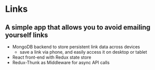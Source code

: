 
# Links
## A simple app that allows you to avoid emailing yourself links

- MongoDB backend to store persistent link data across devices
  + save a link via phone, and easily access it on desktop or tablet
- React front-end with Redux state store
- Redux-Thunk as Middleware for async API calls
